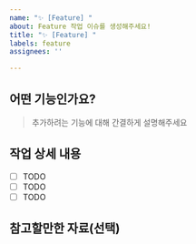 ```yaml
---
name: "✨ [Feature] "
about: Feature 작업 이슈를 생성해주세요!
title: "✨ [Feature] "
labels: feature
assignees: ''

---
```


## 어떤 기능인가요?

> 추가하려는 기능에 대해 간결하게 설명해주세요

## 작업 상세 내용

- [ ] TODO
- [ ] TODO
- [ ] TODO

## 참고할만한 자료(선택)
